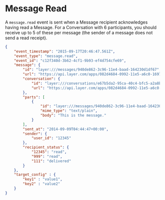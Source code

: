 # Message Read

A `message.read` event is sent when a Message recipient acknowledges having read a Message.  For a Conversation with 6 participants, you should receive up to 5 of these per message (the sender of a message does not send a read receipt).

```json
{
	"event_timestamp": "2015-09-17T20:46:47.561Z",
	"event_type": "message.read",
	"event_id": "c12f340d-3b62-4cf1-9b93-ef4d754cfe69",
	"message": {
	    "id": "layer:///messages/940de862-3c96-11e4-baad-164230d1df67",
	    "url": "https://api.layer.com/apps/082d4684-0992-11e5-a6c0-1697f925ec7b/messages/940de862-3c96-11e4-baad-164230d1df67",
	    "conversation": {
	    	"id": "layer:///conversations/e67b5da2-95ca-40c4-bfc5-a2a8baaeb50f",
			"url": "https://api.layer.com/apps/082d4684-0992-11e5-a6c0-1697f925ec7b/conversations/e67b5da2-95ca-40c4-bfc5-a2a8baaeb50f"
	    },
	    "parts": [
	        {
	        	"id": "layer:///messages/940de862-3c96-11e4-baad-164230d1df67/parts/0",
	            "mime_type": "text/plain",
	            "body": "This is the message."
	        }
	    ],
	    "sent_at": "2014-09-09T04:44:47+00:00",
	    "sender": {
			"user_id": "12345"
	    },
	    "recipient_status": {
	        "12345": "read",
	        "999": "read",
	        "111": "delivered"
	    }
	},
	"target_config" : {
		"key1" : "value1",
		"key2" : "value2"
	}
}
```